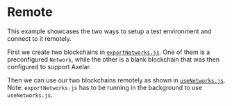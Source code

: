 # Remote
This example showcases the two ways to setup a test environment and connect to it remotely.

First we create two blockchains in [`exportNetworks.js`](exportNetworks.js). One of them is a preconfigured `Network`, while the other is a blank blockchain that was then configured to  support Axelar.

Then we can use our two blockchains remotely as shown in [`useNetworks.js`](useNetworks.js).
Note: `exportNetworks.js` has to be running in the background to use `useNetworks.js`.
